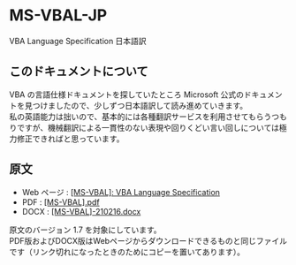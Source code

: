 # MS-VBAL-JP
VBA Language Specification 日本語訳

## このドキュメントについて
VBA の言語仕様ドキュメントを探していたところ Microsoft 公式のドキュメントを見つけましたので、少しずつ日本語訳して読み進めていきます。   
私の英語能力は拙いので、基本的には各種翻訳サービスを利用させてもらうつもりですが、機械翻訳による一貫性のない表現や回りくどい言い回しについては極力修正できればと思っています。  

## 原文
- Web ページ : [[MS-VBAL]: VBA Language Specification](https://learn.microsoft.com/en-us/openspecs/microsoft_general_purpose_programming_languages/ms-vbal/d5418146-0bd2-45eb-9c7a-fd9502722c74?redirectedfrom=MSDN)
- PDF : [[MS-VBAL].pdf](./org/[MS-VBAL].pdf)
- DOCX : [[MS-VBAL]-210216.docx](./org/[MS-VBAL]-210216.docx)

原文のバージョン 1.7 を対象にしています。  
PDF版およびDOCX版はWebページからダウンロードできるものと同じファイルです（リンク切れになったときのためにコピーを置いてあります）。  
